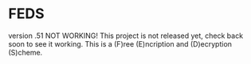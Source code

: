 # FEDS
version .51 NOT WORKING!
This project is not released yet, check back soon to see it working.
This is a (F)ree (E)ncription and (D)ecryption (S)cheme.
